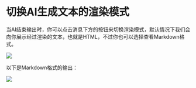 # 切换AI生成文本的渲染模式

当AI结束输出时，你可以点击消息下方的按钮来切换渲染模式，默认情况下我们会向你展示经过渲染的文本，也就是HTML，不过你也可以选择查看Markdown格式。

![](https://blog-r2.jw1.dev/JW_iHh6KJ-ekXHz-.png)

以下是Markdown格式的输出：

![](https://blog-r2.jw1.dev/Gf-nd8hq1WrdGJCS.png)
